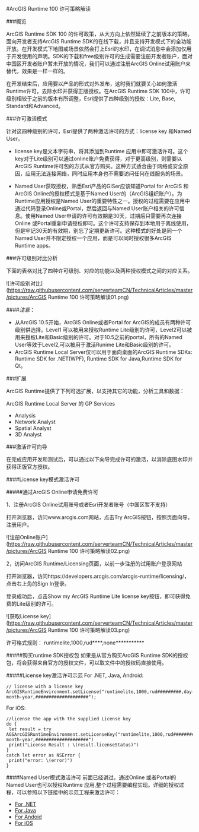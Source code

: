 #ArcGIS Runtime 100 许可策略解读

###概览

ArcGIS Runtime SDK 100 的许可政策，从大方向上依然延续了之前版本的策略。面向开发者支持ArcGIS Runtime SDK的在线下载，并且支持开发模式下的全功能开放。在开发模式下地图或场景依然会打上Esri的水印，在调试消息中会添加仅用于开发使用的声明。SDK的下载和free级别许可的生成需要注册开发者账户，面对中国区开发者账户暂未开放的情况，我们可以通过注册ArcGIS Online试用账户来替代，效果是一样一样的。

在开发结束后，应用要以产品的形式对外发布，这时我们就要关心如何激活Runtime许可，去除水印并获得正版授权。在ArcGIS Runtime SDK 100中，许可级别相较于之前的版本有所调整，Esri提供了四种级别的授权：Lite, Base, Standard和Advanced。

###许可激活模式

针对这四种级别的许可，Esri提供了两种激活许可的方式：license key 和Named User。

* license key是文本字符串，将其添加到Runtime 应用中即可激活许可。这个key对于Lite级别可以通过online账户免费获得，对于更高级别，则需要以ArcGIS Runtime许可包的方式从官方购买。这种方式适合由于网络或安全原因，应用无法连接网络，同时应用本身也不需要访问任何在线服务的场景。

* Named User获取授权，熟悉Esri产品的GISer应该知道Portal for ArcGIS 和ArcGIS Online的授权模式是基于Named User的（ArcGIS组织账户）。为Runtime应用授权是Named User的重要特性之一。授权的过程需要在应用中通过代码登录Online或Portal，然后返回与Named User账户相关的许可信息。使用Named User申请的许可有效期是30天，过期后只需要再次连接Online 或Portal重新申请授权即可。这个许可支持保存到本地用于离线使用，但是牢记30天的有效期，别忘了定期更新许可。这种模式的好处是同一个Named User并不限定授权一个应用，而是可以同时授权很多ArcGIS Runtime apps。

###许可级别对比分析

下面的表格对比了四种许可级别、对应的功能以及两种授权模式之间的对应关系。 

![许可级别对比](https://raw.githubusercontent.com/serverteamCN/TechnicalArticles/master/pictures/ArcGIS Runtime 100 许可策略解读01.png)  

####_注意_：

* 从ArcGIS 10.5开始，ArcGIS Online或者Portal for ArcGIS的成员有两种许可级别供选择。Level1 可以被用来授权Runtime Lite级别的许可，Level2可以被用来授权Lite和Basic级别的许可。对于10.5之前的portal，所有的Named User等效于Level2,可以被用于激活Runime Lite和Basic级别的许可。
* ArcGIS Runtime Local Server仅可以用于面向桌面的ArcGIS Runtime SDKs: Runtime SDK for .NET(WPF), Runtime SDK for Java,Runtime SDK for Qt。

###扩展

ArcGIS Runtime提供了下列可选扩展，以支持其它的功能，分析工具和数据：

ArcGIS Runtime Local Server 的 GP Services

- Analysis
- Network Analyst
- Spatial Analyst
- 3D Analyst

###激活许可向导  

在完成应用开发和测试后，可以通过以下向导完成许可的激活，以消除底图水印并获得正版官方授权。

####License key模式激活许可

#####通过ArcGIS Online申请免费许可

1、注册ArcGIS Online试用账号或者Esri开发者账号（中国区暂不支持）  

打开浏览器，访问www.arcgis.com网站，点击Try ArcGIS按钮，按照页面向导，注册用户。

![注册Online账户](https://raw.githubusercontent.com/serverteamCN/TechnicalArticles/master/pictures/ArcGIS Runtime 100 许可策略解读02.png)  

2，访问ArcGIS Runtime/Licensing页面，以前一步注册的试用账户登录网站  

打开浏览器，访问https://developers.arcgis.com/arcgis-runtime/licensing/，点击右上角的Sign In登录。  

登录成功后，点击Show my ArcGIS Runtime Lite license key按钮，即可获得免费的Lite级别的许可。
  
![获取License key](https://raw.githubusercontent.com/serverteamCN/TechnicalArticles/master/pictures/ArcGIS Runtime 100 许可策略解读03.png)  

许可格式规则：
runtimelite,1000,rud****,none***********

#####购买runtime SDK授权包
如果是从官方购买ArcGIS Runtime SDK的授权包，将会获得来自官方的授权文件，可以取文件中的授权码直接使用。

#####License key激活许可示范
For .NET, Java, Android:

```
// license with a license key
ArcGISRuntimeEnvironment.setLicense("runtimelite,1000,rud#########,day-month-year,####################");
```

For iOS:

```
//license the app with the supplied License key
do {
 let result = try AGSArcGISRuntimeEnvironment.setLicenseKey("runtimelite,1000,rud#########,day-month-year,####################")
 print("License Result : \(result.licenseStatus)")
}
catch let error as NSError {
 print("error: \(error)")
}
```

####Named User模式激活许可
前面已经讲过，通过Online 或者Portal的Named User也可以授权Runtime 应用,整个过程需要编程实现。详细的授权过程，可以参照以下链接中的示范工程来激活许可：

- [For .NET]()
- [For Java]()
- [For Andoid]()
- [For iOS]()





